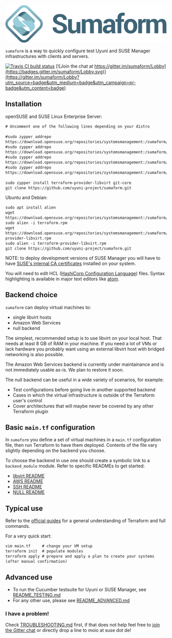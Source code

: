 ![sumaform logo](help/sumaform-logo-color.svg)

`sumaform` is a way to quickly configure test Uyuni and SUSE Manager infrastructures with clients and servers.

[![Travis CI build status](https://travis-ci.org/uyuni-project/sumaform.svg?branch=master)](https://travis-ci.org/uyuni-project/sumaform)
[![Join the chat at https://gitter.im/sumaform/Lobby](https://badges.gitter.im/sumaform/Lobby.svg)](https://gitter.im/sumaform/Lobby?utm_source=badge&utm_medium=badge&utm_campaign=pr-badge&utm_content=badge)


## Installation

openSUSE and SUSE Linux Enterprise Server:
```
# Uncomment one of the following lines depending on your distro

#sudo zypper addrepo https://download.opensuse.org/repositories/systemsmanagement:/sumaform/openSUSE_Tumbleweed/systemsmanagement:sumaform.repo
#sudo zypper addrepo https://download.opensuse.org/repositories/systemsmanagement:/sumaform/openSUSE_Leap_15.1/systemsmanagement:sumaform.repo
#sudo zypper addrepo https://download.opensuse.org/repositories/systemsmanagement:/sumaform/SLE_12_SP4/systemsmanagement:sumaform.repo
#sudo zypper addrepo https://download.opensuse.org/repositories/systemsmanagement:/sumaform/SLE_15_SP1/systemsmanagement:sumaform.repo

sudo zypper install terraform-provider-libvirt git-core
git clone https://github.com/uyuni-project/sumaform.git
```

Ubuntu and Debian:
```
sudo apt install alien
wget https://download.opensuse.org/repositories/systemsmanagement:/sumaform/SLE_15_SP1/x86_64/terraform.rpm
sudo alien -i terraform.rpm
wget https://download.opensuse.org/repositories/systemsmanagement:/sumaform/SLE_15_SP1/x86_64/terraform-provider-libvirt.rpm
sudo alien -i terraform-provider-libvirt.rpm
git clone https://github.com/uyuni-project/sumaform.git
```

NOTE: to deploy development versions of SUSE Manager you will have to have [SUSE's internal CA certificates](http://ca.suse.de/) installed on your system.

You will need to edit HCL ([HashiCorp Configuration Language](https://github.com/hashicorp/hcl)) files. Syntax highlighting is available in major text editors like [atom](https://atom.io/packages/language-hcl).

## Backend choice

`sumaform` can deploy virtual machines to:
 - single libvirt hosts
 - Amazon Web Services
 - null backend

The simplest, recommended setup is to use libvirt on your local host. That needs at least 8 GB of RAM in your machine.
If you need a lot of VMs or lack hardware you probably want using an external libvirt host with bridged networking is also possible.

The Amazon Web Services backend is currently under maintainance and is not immediately usable as-is. We plan to restore it soon.

The null backend can be useful in a wide variety of scenarios, for example:
 - Test configurations before going live in another supported backend
 - Cases in which the virtual infrastructure is outside of the Terraform user's control
 - Cover architectures that will maybe never be covered by any other Terraform plugin

## Basic `main.tf` configuration

In `sumaform` you define a set of virtual machines in a `main.tf` configuration file, then run Terraform to have them deployed. Contents of the file vary slightly depending on the backend you choose.

To choose the backend in use one should create a symbolic link to a `backend_module` module. Refer to specific READMEs to get started:
 * [libvirt README](backend_modules/libvirt/README.md)
 * [AWS README](backend_modules/aws/README.md)
 * [SSH README](backend_modules/ssh/README.md)
 * [NULL README](backend_modules/null/README.md)

## Typical use

Refer to the [official guides](https://www.terraform.io/docs/index.html) for a general understanding of Terraform and full commands.

For a very quick start:
```
vim main.tf     # change your VM setup
terraform init  # populate modules
terraform apply # prepare and apply a plan to create your systems (after manual confirmation)
```

## Advanced use

 - To run the Cucumber testsuite for Uyuni or SUSE Manager, see [README_TESTING.md](README_TESTING.md)
 - For any other use, please see [README_ADVANCED.md](README_ADVANCED.md)

### I have a problem!

Check [TROUBLESHOOTING.md](TROUBLESHOOTING.md) first, if that does not help feel free to [join the Gitter chat](https://gitter.im/sumaform/Lobby) or directly drop a line to moio at suse dot de!
